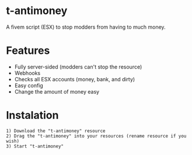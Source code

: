 # t-antimoney
A fivem script (ESX) to stop modders from having to much money.

# Features
- Fully server-sided (modders can't stop the resource)
- Webhooks
- Checks all ESX accounts (money, bank, and dirty)
- Easy config
- Change the amount of money easy

# Instalation
```
1) Download the "t-antimoney" resource
2) Drag the "t-antimoney" into your resources (rename resource if you wish)
3) Start "t-antimoney"
```
